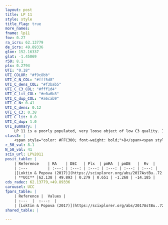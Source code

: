 ```yaml
---
layout: post
title: LP 11
style: style
title_flag: true
more_names: 
fname: lp11
fov: 0.27
ra_icrs: 62.13779
de_icrs: 49.89336
glon: 152.16337
glat: -1.45069
r50: 8.1
plx: 0.2794
UTI: "0.18"
UTI_COLOR: "#f9c8bb"
UTI_C_N_COL: "#fff5d8"
UTI_C_dens_COL: "#f3bab5"
UTI_C_C3_COL: "#fff1d4"
UTI_C_lit_COL: "#e0a6b3"
UTI_C_dup_COL: "#a6cab9"
UTI_C_N: 0.41
UTI_C_dens: 0.12
UTI_C_C3: 0.38
UTI_C_lit: 0.0
UTI_C_dup: 1.0
UTI_summary: |
    LP 11 is a poorly populated, very loose object of low C3 quality. It is rarely studied in the literature, with no articles listed in the last 8 years.
class3: |
    <span style="color: #FFC300; font-weight: bold;">B</span><span style="color: red; font-weight: bold;">C</span>
r_50_val: 8.1
N_50_val: 41
scix_url: LP%2011
posit_table: |
    | Reference    | RA    | DEC   | Plx  | pmRA  | pmDE   |  Rv  |
    | :---         | :---: | :---: | :---: | :---: | :---: | :---: |
    |[Loktin & Popova (2017)](https://scixplorer.org/abs/2017AstBu..72..257L) | 62.115 | 49.9 | -- | 1.012 | -6.3 | -- |
    | **UCC** |62.138 | 49.893 | 0.279 | 0.651 | -1.268 | -14.185 | 
cds_radec: 62.13779,+49.89336
carousel: UCC
fpars_table: |
    | Reference |  Values |
    | :---  |  :---:  |
    | [Loktin & Popova (2017)](https://scixplorer.org/abs/2017AstBu..72..257L) | `E(B-V)=0.959, Dmod=12.141, logt=8.65` |
shared_table: |
    
---
```

